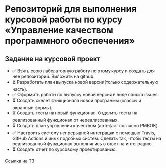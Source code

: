 # Репозиторий для выполнения курсовой работы по курсу «Управление качеством программного обеспечения»


## Задание на курсовой проект
*   ✅  Взять свою лабораторную работу по этому курсу и создать для нее репозиторий. Выложить на github. 
*   ⏳  Разработать план выпуска новой версии(только содержательную часть).
*   ✅  Оформить работы по выпуску новой версии в виде списка issues.
*   ⏳  Создать скелет функционала новой программы (классы и экранные формы).
*   ⏳  Создать тесты на новый функционал. Отделить тесты на реализованный функционал от нереализованных.
*   ⏳  Создать план управления качеством (артефакт согласно PMBOK).
*   ✅  Настроить систему непрерывной интеграции с помощью Travis, GitHub Actions и иных подобных систем. Сделать так, чтобы тесты на реализованный функционал выполнялись в ответ на интеграцию.
*   ⏳  Создать отчет по курсовому проектированию.

[Ссылка на ТЗ](https://github.com/Kiryakor/QA/blob/main/Методические%20указани%20я%20для%20выполнения%20КП%202021.pdf)
